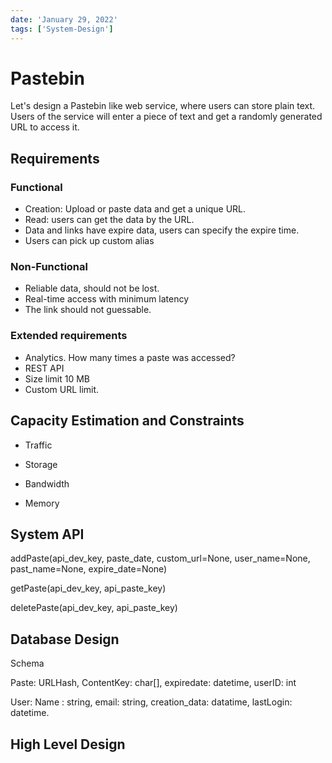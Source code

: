 ```yaml
---
date: 'January 29, 2022'
tags: ['System-Design']
---
```

# Pastebin

Let's design a Pastebin like web service, where users can store plain text. Users of the service will enter a piece of text and get a randomly generated URL to access it.

## Requirements

### Functional

* Creation: Upload or paste data and get a unique URL.
* Read: users can get the data by the URL.
* Data and links have expire data, users can specify the expire time.
* Users can pick up custom alias

### Non-Functional

* Reliable data, should not be lost.
* Real-time access with minimum latency
* The link should not guessable.

### Extended requirements

* Analytics. How many times a paste was accessed?
* REST API
* Size limit 10 MB
* Custom URL limit.

## Capacity Estimation and Constraints

* Traffic

* Storage
* Bandwidth
* Memory

## System API

addPaste(api_dev_key, paste_date, custom_url=None, user_name=None, past_name=None, expire_date=None)

getPaste(api_dev_key, api_paste_key)

deletePaste(api_dev_key, api_paste_key)

## Database Design

Schema

Paste: URLHash, ContentKey: char[], expiredate: datetime, userID: int

User: Name : string, email: string, creation_data: datatime, lastLogin: datetime.

## High Level Design
